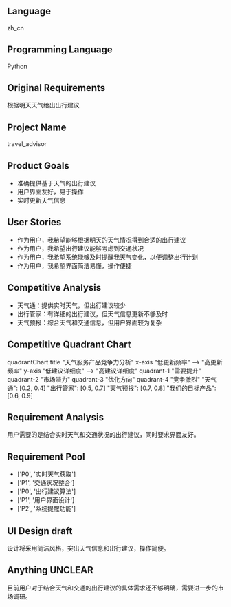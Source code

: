 ## Language

zh_cn

## Programming Language

Python

## Original Requirements

根据明天天气给出出行建议

## Project Name

travel_advisor

## Product Goals

- 准确提供基于天气的出行建议
- 用户界面友好，易于操作
- 实时更新天气信息

## User Stories

- 作为用户，我希望能够根据明天的天气情况得到合适的出行建议
- 作为用户，我希望出行建议能够考虑到交通状况
- 作为用户，我希望系统能够及时提醒我天气变化，以便调整出行计划
- 作为用户，我希望界面简洁易懂，操作便捷

## Competitive Analysis

- 天气通：提供实时天气，但出行建议较少
- 出行管家：有详细的出行建议，但天气信息更新不够及时
- 天气预报：综合天气和交通信息，但用户界面较为复杂

## Competitive Quadrant Chart

quadrantChart
    title "天气服务产品竞争力分析"
    x-axis "低更新频率" --> "高更新频率"
    y-axis "低建议详细度" --> "高建议详细度"
    quadrant-1 "需要提升"
    quadrant-2 "市场潜力"
    quadrant-3 "优化方向"
    quadrant-4 "竞争激烈"
    "天气通": [0.2, 0.4]
    "出行管家": [0.5, 0.7]
    "天气预报": [0.7, 0.8]
    "我们的目标产品": [0.6, 0.9]

## Requirement Analysis

用户需要的是结合实时天气和交通状况的出行建议，同时要求界面友好。

## Requirement Pool

- ['P0', '实时天气获取']
- ['P1', '交通状况整合']
- ['P0', '出行建议算法']
- ['P1', '用户界面设计']
- ['P2', '系统提醒功能']

## UI Design draft

设计将采用简洁风格，突出天气信息和出行建议，操作简便。

## Anything UNCLEAR

目前用户对于结合天气和交通的出行建议的具体需求还不够明确，需要进一步的市场调研。

